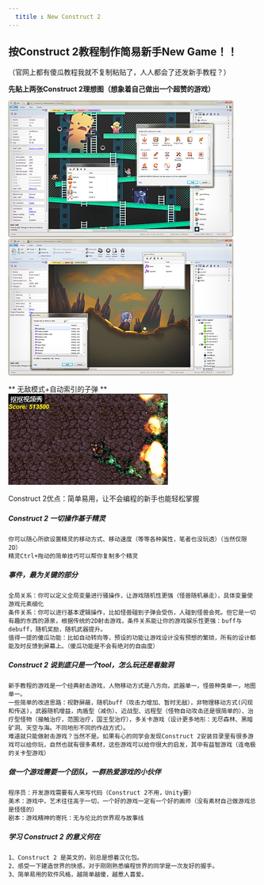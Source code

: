 ```yaml
---
  titile : New Construct 2
---
```


## 按Construct 2教程制作简易新手New Game！！

（官网上都有傻瓜教程我就不复制粘贴了，人人都会了还发新手教程？）

**先贴上两张Construct 2理想图（想象着自己做出一个超赞的游戏）**

![](https://raw.githubusercontent.com/zhangzhanbang/homework/gh-pages/images/construct%202.png)
![](https://raw.githubusercontent.com/zhangzhanbang/homework/gh-pages/images/cs2-01.png)

**  无敌模式+自动索引的子弹 **
![](https://raw.githubusercontent.com/zhangzhanbang/homework/gh-pages/images/aaa.gif)

Construct 2优点：简单易用，让不会编程的新手也能轻松掌握

##### Construct 2 一切操作基于精灵

	你可以随心所欲设置精灵的移动方式、移动速度（等等各种属性，笔者也没玩透）（当然仅限2D）
	精灵Ctrl+拖动的简单技巧可以帮你复制多个精灵

##### 事件，最为关键的部分

	全局关系：你可以定义全局变量进行骚操作，让游戏随机性更强（怪兽随机暴走），具体变量使游戏元素细化
	条件关系：你可以进行基本逻辑操作，比如怪兽碰到子弹会受伤，人碰到怪兽会死。但它是一切有趣的东西的源泉，根据传统的2D射击游戏，条件关系能让你的游戏娱乐性更强：buff与debuff，随机奖励，随机武器提升。
	值得一提的傻瓜功能：比如自动转向等，预设的功能让游戏设计没有预想的繁琐，所有的设计都能及时反馈到屏幕上。（傻瓜功能是不会有绝对的自由度）

##### Construct 2 说到底只是一个tool，怎么玩还是看脑洞

	新手教程的游戏是一个经典射击游戏，人物移动方式是八方向，武器单一，怪兽种类单一，地图单一。
	一些简单的改进思路：视野屏蔽，随机buff（攻击力增加、暂时无敌），非物理移动方式(闪现和传送)，武器随机增益，肉盾型（减伤）、近战型、远程型（怪物自动攻击还是很简单的）、治疗型怪物（接触治疗，范围治疗，国王型治疗），多关卡游戏（设计更多地形：无尽森林、黑暗矿洞、天空与海。不同地形不同的作战方式）。
	难道就只能做射击游戏？当然不是。如果有心的同学会发现Construct 2安装目录里有很多游戏可以给你玩，自然也就有很多素材，这些游戏可以给你很大的启发，其中有益智游戏（连电极的关卡型游戏）

##### 做一个游戏需要一个团队，一群热爱游戏的小伙伴
	程序员：开发游戏需要有人来写代码（Construct 2不用，Unity要）
	美术：游戏中，艺术往往高于一切，一个好的游戏一定有一个好的画师（没有素材自己做游戏总是怪怪的）
	剧本：游戏精神的寄托：无与伦比的世界观与故事线

##### 学习 Construct 2 的意义何在
	1、Construct 2 是英文的，别总是想着汉化包。
	2、感受一下建造世界的快感，对于刚刚熟悉编程世界的同学是一次友好的握手。
	3、简单易用的软件风格，越简单越傻，越惹人喜爱。
